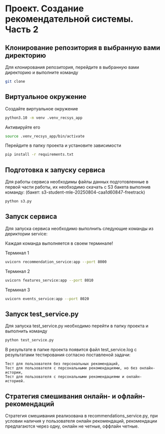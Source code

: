 # Проект. Создание рекомендательной системы. Часть 2

## Клонирование репозитория в выбранную вами директорию

Для клонирования репозитория, перейдите в выбранную вами директорию и выполните команду

```bash
git clone 
```

## Виртуальное окружение

Создайте виртуальное окружение 
```bash
python3.10 -m venv .venv_recsys_app
```
Активируйте его
```bash
source .venv_recsys_app/bin/activate
```
Перейдите в папку проекта и установите зависимости
```bash
pip install -r requirements.txt
```

## Подготовка к запуску сервиса

Для работы сервиса необходимы файлы данных подготовленные в первой части работы, их необходимо скачать с S3 бакета выполнив команду:
(бакет: s3-student-mle-20250804-caa1d60847-freetrack)

```bash
python s3.py
```

## Запуск сервиса

Для запуска сервиса необходимо выполнить следующие команды из дериктории service:

Каждая команда выполняется в своем терминале!

Терминал 1
```bash
uvicorn recommendation_service:app --port 8000
```
Терминал 2
```bash
uvicorn features_service:app --port 8010
```
Терминал 3
```bash
uvicorn events_service:app --port 8020
```

## Запуск test_service.py

Для запуска test_service.py необходимо перейти в папку проекта и выполнить команду

```bash
python test_service.py
```

В результате в папке проекта появится файл test_service.log с результатами тестирования согласно поставленой задачи:

    Тест для пользователя без персональных рекомендаций,
    Тест для пользователя с персональными рекомендациями, но без онлайн-истории,
    Тест для пользователя с персональными рекомендациями и онлайн-историей.

## Стратегия смешивания онлайн- и офлайн-рекомендаций

Стратегия смешивания реализована в recommendations_service.py, при условии наличия у пользователя онлайн рекомендаций, рекомендации предлагаются через одну, онлайн не четные, оффлайн четные.